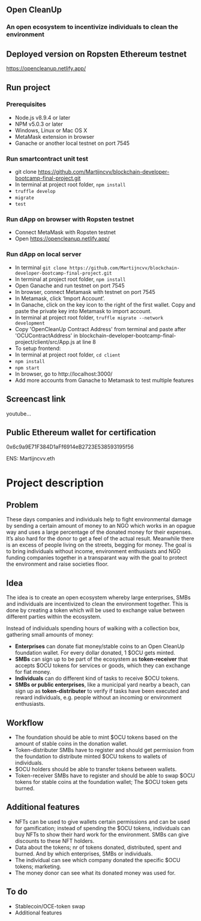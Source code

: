 ## Open CleanUp

### An open ecosystem to incentivize individuals to clean the environment

## Deployed version on Ropsten Ethereum testnet

https://opencleanup.netlify.app/

## Run project

### Prerequisites

- Node.js v8.9.4 or later
- NPM v5.0.3 or later
- Windows, Linux or Mac OS X
- MetaMask extension in browser
- Ganache or another local testnet on port 7545

### Run smartcontract unit test

- git clone https://github.com/Martijncvv/blockchain-developer-bootcamp-final-project.git
- In terminal at project root folder, `npm install`
- `truffle develop`
- `migrate`
- `test`

### Run dApp on browser with Ropsten testnet

- Connect MetaMask with Ropsten testnet
- Open https://opencleanup.netlify.app/

### Run dApp on local server

- In terminal `git clone https://github.com/Martijncvv/blockchain-developer-bootcamp-final-project.git`
- In terminal at project root folder, `npm install`
- Open Ganache and run testnet on port 7545
- In browser, connect Metamask with testnet on port 7545
- In Metamask, click ‘Import Account’.
- In Ganache, click on the key icon to the right of the first wallet. Copy and paste the private key into Metamask to import account.
- In terminal at project root folder, `truffle migrate --network development`
- Copy 'OpenCleanUp Contract Address' from terminal and paste after 'OCUContractAddress' in blockchain-developer-bootcamp-final-project/client/src/App.js at line 8
- To setup frontend:
- In terminal at project root folder, `cd client`
- `npm install`
- `npm start`
- In browser, go to http://localhost:3000/
- Add more accounts from Ganache to Metamask to test multiple features

## Screencast link

youtube...

## Public Ethereum wallet for certification

0x6c9a9E71F384D1aFf6914eB2723E538593195f56

ENS: Martijncvv.eth

# Project description

## Problem

These days companies and individuals help to fight environmental damage by sending a certain amount of money to an NGO which works in an opague way and uses a large percentage of the donated money for their expenses. It’s also hard for the donor to get a feel of the actual result. Meanwhile there is an excess of people living on the streets, begging for money.
The goal is to bring individuals without income, environment enthusiasts and NGO funding companies together in a transparant way with the goal to protect the environment and raise societies floor.

## Idea

The idea is to create an open ecosystem whereby large enterprises, SMBs and individuals are incentivized to clean the environment together. This is done by creating a token which will be used to exchange value between different parties within the ecosystem.

Instead of individuals spending hours of walking with a collection box, gathering small amounts of money:

- **Enterprises** can donate fiat money/stable coins to an Open CleanUp foundation wallet. For every dollar donated, 1 \$OCU gets minted.
- **SMBs** can sign up to be part of the ecosystem as **token-receiver** that accepts \$OCU tokens for services or goods, which they can exchange for fiat money.
- **Individuals** can do different kind of tasks to receive \$OCU tokens.
- **SMBs or public enterprises**, like a municipal yard nearby a beach, can sign up as **token-distributer** to verify if tasks have been executed and reward individuals, e.g. people without an incoming or environment enthusiasts.

## Workflow

- The foundation should be able to mint \$OCU tokens based on the amount of stable coins in the donation wallet.
- Token-distributer SMBs have to register and should get permission from the foundation to distribute minted \$OCU tokens to wallets of individuals.
- \$OCU holders should be able to transfer tokens between wallets.
- Token-receiver SMBs have to register and should be able to swap $OCU tokens for stable coins at the foundation wallet; The $OCU token gets burned.

## Additional features

- NFTs can be used to give wallets certain permissions and can be used for gamification;
  instead of spending the \$OCU tokens, individuals can buy NFTs to show their hard work for the environment. SMBs can give discounts to these NFT holders.
- Data about the tokens; nr of tokens donated, distributed, spent and burned. And by which enterprises, SMBs or individuals.
- The individual can see which company donated the specific \$OCU tokens; marketing.
- The money donor can see what its donated money was used for.

## To do

- Stablecoin/OCE-token swap
- Additional features
